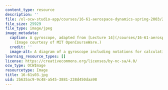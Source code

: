 ```yaml
---
content_type: resource
description: ''
file: /ol-ocw-studio-app/courses/16-61-aerospace-dynamics-spring-2003/2b635ac99c48a5453881238d450daa98_16-61s03.jpg
file_size: 25929
file_type: image/jpeg
image_metadata:
  caption: A gyroscope, adapted from [Lecture 14](/courses/16-61-aerospace-dynamics-spring-2003/resources/lecture14).
    (Image courtesy of MIT OpenCourseWare.)
  credit: ''
  image-alt: A diagram of a gyroscope including notations for calculating measurements.
learning_resource_types: []
license: https://creativecommons.org/licenses/by-nc-sa/4.0/
ocw_type: OCWImage
resourcetype: Image
title: 16-61s03.jpg
uid: 2b635ac9-9c48-a545-3881-238d450daa98
---
```


